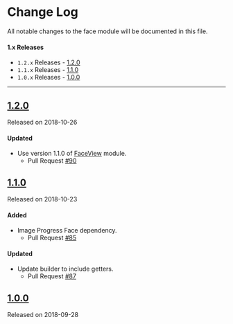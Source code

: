 # Change Log
All notable changes to the face module will be documented in this file.

#### 1.x Releases
- `1.2.x` Releases - [1.2.0](#120)
- `1.1.x` Releases - [1.1.0](#110)
- `1.0.x` Releases - [1.0.0](#100)
---
## [1.2.0](https://maven.blockv.io/artifactory/webapp/#/artifacts/browse/tree/General/BLOCKv/io/blockv/sdk/face/1.2.0)
Released on 2018-10-26

#### Updated
- Use version 1.1.0 of [FaceView](/faceview) module.
  - Pull Request [#90](https://github.com/BLOCKvIO/android-sdk/pull/90)
  
## [1.1.0](https://maven.blockv.io/artifactory/webapp/#/artifacts/browse/tree/General/BLOCKv/io/blockv/sdk/face/1.1.0)
Released on 2018-10-23

#### Added
- Image Progress Face dependency.
  - Pull Request [#85](https://github.com/BLOCKvIO/android-sdk/pull/85)

#### Updated
- Update builder to include getters.
  - Pull Request [#87](https://github.com/BLOCKvIO/android-sdk/pull/87)
  
## [1.0.0](https://maven.blockv.io/artifactory/webapp/#/artifacts/browse/tree/General/BLOCKv/io/blockv/sdk/face/1.0.0)
Released on 2018-09-28
